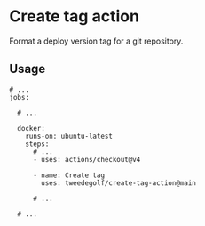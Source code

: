 # Create tag action

Format a deploy version tag for a git repository.

## Usage

```
# ...
jobs:

  # ...

  docker:
    runs-on: ubuntu-latest
    steps:
      # ...
      - uses: actions/checkout@v4
      
      - name: Create tag
        uses: tweedegolf/create-tag-action@main

      # ...

  # ...
```
